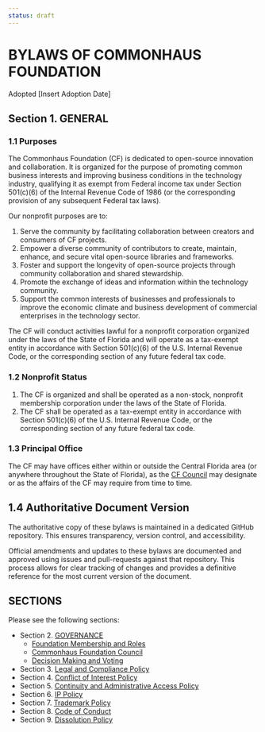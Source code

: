 ```yaml
---
status: draft
---
```

# BYLAWS OF COMMONHAUS FOUNDATION

Adopted [Insert Adoption Date]

## Section 1. GENERAL

### 1.1 Purposes

The Commonhaus Foundation (CF) is dedicated to open-source innovation and collaboration. It is organized for the purpose of promoting common business interests and improving business conditions in the technology industry, qualifying it as exempt from Federal income tax under Section 501(c)(6) of the Internal Revenue Code of 1986 (or the corresponding provision of any subsequent Federal tax laws).

Our nonprofit purposes are to:
1. Serve the community by facilitating collaboration between creators and consumers of CF projects.
2. Empower a diverse community of contributors to create, maintain, enhance, and secure vital open-source libraries and frameworks.
3. Foster and support the longevity of open-source projects through community collaboration and shared stewardship.
4. Promote the exchange of ideas and information within the technology community.
5. Support the common interests of businesses and professionals to improve the economic climate and business development of commercial enterprises in the technology sector.

The CF will conduct activities lawful for a nonprofit corporation organized under the laws of the State of Florida and will operate as a tax-exempt entity in accordance with Section 501(c)(6) of the U.S. Internal Revenue Code, or the corresponding section of any future federal tax code.

### 1.2 Nonprofit Status

1. The CF is organized and shall be operated as a non-stock, nonprofit membership corporation under the laws of the State of Florida.
2. The CF shall be operated as a tax-exempt entity in accordance with Section 501(c)(6) of the U.S. Internal Revenue Code, or the corresponding section of any future federal tax code.

### 1.3 Principal Office

The CF may have offices either within or outside the Central Florida area (or anywhere throughout the State of Florida), as the [CF Council][] may designate or as the affairs of the CF may require from time to time.

## 1.4 Authoritative Document Version

The authoritative copy of these bylaws is maintained in a dedicated GitHub repository. This ensures transparency, version control, and accessibility.

Official amendments and updates to these bylaws are documented and approved using issues and pull-requests against that repository. This process allows for clear tracking of changes and provides a definitive reference for the most current version of the document.

## SECTIONS

Please see the following sections: 

- Section 2. [GOVERNANCE](../GOVERNANCE.md) 
  - [Foundation Membership and Roles](../GOVERNANCE.md#foundation-membership-and-roles)
  - [Commonhaus Foundation Council](../GOVERNANCE.md#commonhaus-foundation-council)
  - [Decision Making and Voting](../GOVERNANCE.md#decision-making-and-voting)
- Section 3. [Legal and Compliance Policy](./legal-compliance.md)
- Section 4. [Conflict of Interest Policy](./conflict-of-interest.md)
- Section 5. [Continuity and Administrative Access Policy](./succession-plan.md)
- Section 6. [IP Policy](./ip-policy.md)
- Section 7. [Trademark Policy](./trademark-policy.md)
- Section 8. [Code of Conduct](../CODE_OF_CONDUCT.md)
- Section 9. [Dissolution Policy](./dissolution.md)

[CF Council]: ../GOVERNANCE.md#commonhaus-foundation-council